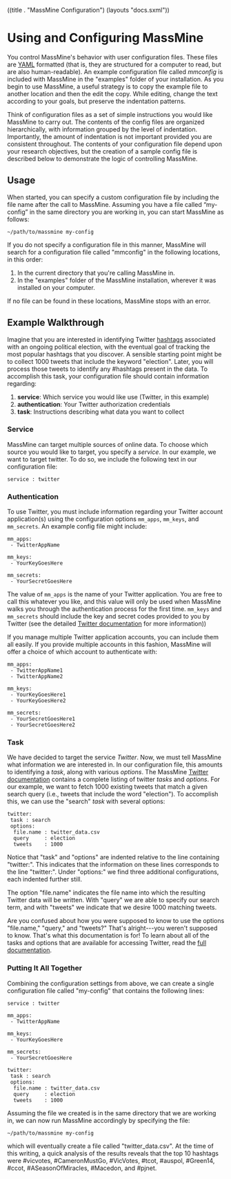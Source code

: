((title . "MassMine Configuration")
 (layouts "docs.sxml"))

# Using and Configuring MassMine 

You control MassMine's behavior with user configuration files. These files are [YAML](http://en.wikipedia.org/wiki/YAML) formatted (that is, they are structured for a computer to read, but are also human-readable). An example configuration file called *mmconfig* is included with MassMine in the "examples" folder of your installation. As you begin to use MassMine, a useful strategy is to copy the example file to another location and then the edit the copy. While editing, change the text according to your goals, but preserve the indentation patterns. 

Think of configuration files as a set of simple instructions you would like MassMine to carry out. The contents of the config files are organized hierarchically, with information grouped by the level of indentation. Importantly, the amount of indentation is not important provided you are consistent throughout. The contents of your configuration file depend upon your research objectives, but the creation of a sample config file is described below to demonstrate the logic of controlling MassMine. 

## Usage

When started, you can specify a custom configuration file by including the file name after the call to MassMine. Assuming you have a file called “my-config” in the same directory you are working in, you can start MassMine as follows:

    ~/path/to/massmine my-config

If you do not specify a configuration file in this manner, MassMine will search for a configuration file called "mmconfig" in the following locations, in this order:

1. In the current directory that you're calling MassMine in.
2. In the "examples" folder of the MassMine installation, wherever it was installed on your computer.

If no file can be found in these locations, MassMine stops with an error.


## Example Walkthrough

Imagine that you are interested in identifying Twitter [hashtags](https://en.wikipedia.org/wiki/Hashtag) associated with an ongoing political election, with the eventual goal of tracking the most popular hashtags that you discover. A sensible starting point might be to collect 1000 tweets that include the keyword "election". Later, you will process those tweets to identify any #hashtags present in the data. To accomplish this task, your configuration file should contain information regarding:

1. **service**: Which service you would like use (Twitter, in this example)
2. **authentication**: Your Twitter authorization credentials
3. **task**: Instructions describing what data you want to collect

### Service

MassMine can target multiple sources of online data. To choose which source you would like to target, you specify a *service*. In our example, we want to target twitter. To do so, we include the following text in our configuration file:

    service : twitter

### Authentication

To use Twitter, you must include information regarding your Twitter account application(s) using the configuration options `mm_apps`, `mm_keys`, and `mm_secrets`. An example config file might include:

    mm_apps:
     - TwitterAppName
     
    mm_keys:
     - YourKeyGoesHere
     
    mm_secrets:
     - YourSecretGoesHere

The value of `mm_apps` is the name of your Twitter application. You are free to call this whatever you like, and this value will only be used when MassMine walks you through the authentication process for the first time. `mm_keys` and `mm_secrets` should include the key and secret codes provided to you by Twitter (see the detailed [Twitter documentation](/docs/twitter.html) for more information))

If you manage multiple Twitter application accounts, you can include them all easily. If you provide multiple accounts in this fashion, MassMine will offer a choice of which account to authenticate with:

    mm_apps:
     - TwitterAppName1
     - TwitterAppName2
     
    mm_keys:
     - YourKeyGoesHere1
     - YourKeyGoesHere2
     
    mm_secrets:
     - YourSecretGoesHere1
     - YourSecretGoesHere2

### Task

We have decided to target the service *Twitter*. Now, we must tell MassMine what information we are interested in. In our configuration file, this amounts to identifying a *task*, along with various *options*. The MassMine [Twitter documentation](/docs/twitter.html) contains a complete listing of twitter *tasks* and *options*. For our example, we want to fetch 1000 existing tweets that match a given search query (i.e., tweets that include the word "election"). To accomplish this, we can use the "search" *task* with several options:

    twitter:
     task : search 
     options:
      file.name : twitter_data.csv
      query     : election
      tweets    : 1000

Notice that "task" and "options" are indented relative to the line containing "twitter:". This indicates that the information on these lines corresponds to the line "twitter:". Under "options:" we find three additional configurations, each indented further still.

The option "file.name" indicates the file name into which the resulting Twitter data will be written. With "query" we are able to specify our search term, and with "tweets" we indicate that we desire 1000 matching tweets.

Are you confused about how you were supposed to know to use the options "file.name," "query," and "tweets?" That's alright---you weren't supposed to know. That's what this documentation is for! To learn about all of the tasks and options that are available for accessing Twitter, read the [full documentation](/docs/twitter.html).

### Putting It All Together

Combining the configuration settings from above, we can create a single configuration file called "my-config" that contains the following lines:

    service : twitter
     
    mm_apps:
     - TwitterAppName
     
    mm_keys:
     - YourKeyGoesHere
     
    mm_secrets:
     - YourSecretGoesHere
     
    twitter:
     task : search 
     options:
      file.name : twitter_data.csv
      query     : election
      tweets    : 1000

Assuming the file we created is in the same directory that we are working in, we can now run MassMine accordingly by specifying the file:

    ~/path/to/massmine my-config

which will eventually create a file called "twitter_data.csv". At the time of this writing, a quick analysis of the results reveals that the top 10 hashtags were #vicvotes, #CameronMustGo, #VicVotes, #tcot, #auspol, #Green14, #ccot, #ASeasonOfMiracles, #Macedon, and #pjnet. 
